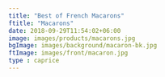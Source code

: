 ```yaml
---
title: "Best of French Macarons"
ftitle: "Macarons"
date: 2018-09-29T11:54:02+06:00
image: images/products/macarons.jpg
bgImage: images/background/macaron-bk.jpg
ftImage: images/front/macaron.jpg
type : caprice
---
```



